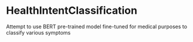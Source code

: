 # HealthIntentClassification
Attempt to use BERT pre-trained model fine-tuned for medical purposes to classify various symptoms
